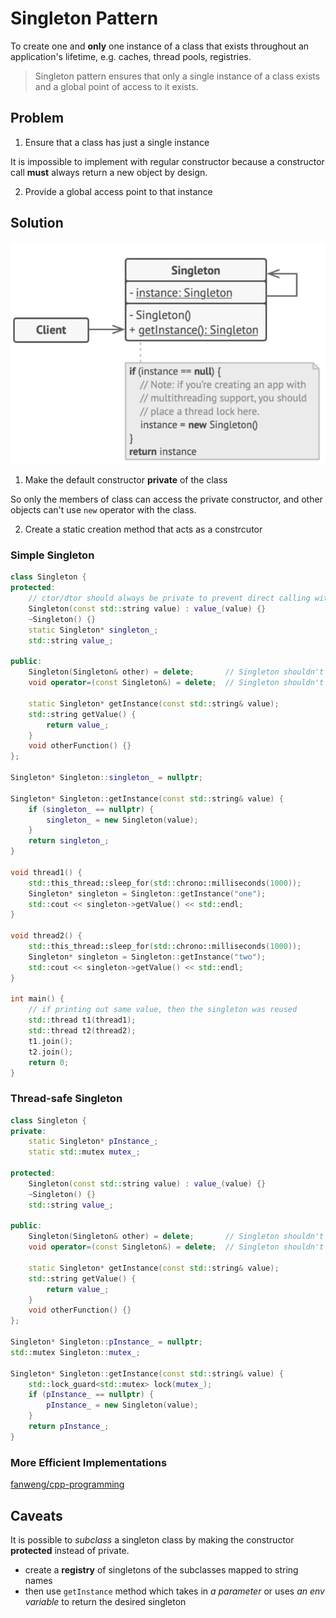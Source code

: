 # Singleton Pattern

To create one and **only** one instance of a class that exists throughout an application's lifetime, e.g. caches, thread pools, registries.

> Singleton pattern ensures that only a single instance of a class exists and a global point of access to it exists.

## Problem

1. Ensure that a class has just a single instance

It is impossible to implement with regular constructor because a constructor call **must** always return a new object by design.

2. Provide a global access point to that instance

## Solution

![Singleton Structure](../res/singleton-pattern-class-diagram.png)

1. Make the default constructor **private** of the class

So only the members of class can access the private constructor, and other objects can't use `new` operator with the class.

2. Create a static creation method that acts as a constrcutor

### Simple Singleton

```c++
class Singleton {
protected:
    // ctor/dtor should always be private to prevent direct calling with new/delete operators
    Singleton(const std::string value) : value_(value) {}
    ~Singleton() {}
    static Singleton* singleton_;
    std::string value_;

public:
    Singleton(Singleton& other) = delete;       // Singleton shouldn't be cloneable
    void operator=(const Singleton&) = delete;  // Singleton shouldn't be assignable

    static Singleton* getInstance(const std::string& value);
    std::string getValue() {
        return value_;
    }
    void otherFunction() {}
};

Singleton* Singleton::singleton_ = nullptr;

Singleton* Singleton::getInstance(const std::string& value) {
    if (singleton_ == nullptr) {
        singleton_ = new Singleton(value);
    }
    return singleton_;
}

void thread1() {
    std::this_thread::sleep_for(std::chrono::milliseconds(1000));
    Singleton* singleton = Singleton::getInstance("one");
    std::cout << singleton->getValue() << std::endl;
}

void thread2() {
    std::this_thread::sleep_for(std::chrono::milliseconds(1000));
    Singleton* singleton = Singleton::getInstance("two");
    std::cout << singleton->getValue() << std::endl;
}

int main() {
    // if printing out same value, then the singleton was reused
    std::thread t1(thread1);
    std::thread t2(thread2);
    t1.join();
    t2.join();
    return 0;
}
```

### Thread-safe Singleton

```c++
class Singleton {
private:
    static Singleton* pInstance_;
    static std::mutex mutex_;

protected:
    Singleton(const std::string value) : value_(value) {}
    ~Singleton() {}
    std::string value_;

public:
    Singleton(Singleton& other) = delete;       // Singleton shouldn't be cloneable
    void operator=(const Singleton&) = delete;  // Singleton shouldn't be assignable

    static Singleton* getInstance(const std::string& value);
    std::string getValue() {
        return value_;
    }
    void otherFunction() {}
};

Singleton* Singleton::pInstance_ = nullptr;
std::mutex Singleton::mutex_;

Singleton* Singleton::getInstance(const std::string& value) {
    std::lock_guard<std::mutex> lock(mutex_);
    if (pInstance_ == nullptr) {
        pInstance_ = new Singleton(value);
    }
    return pInstance_;
}
```

### More Efficient Implementations

[fanweng/cpp-programming](https://github.com/fanweng/cpp-programming/blob/master/knowledge-base/concurrency/examples/singleton.cpp)

## Caveats

It is possible to *subclass* a singleton class by making the constructor **protected** instead of private.
+ create a **registry** of singletons of the subclasses mapped to string names
+ then use `getInstance` method which takes in *a parameter* or uses *an env variable* to return the desired singleton
